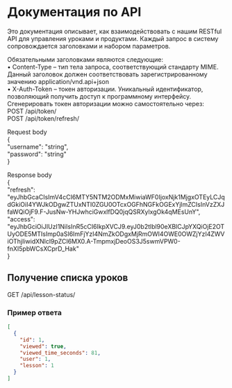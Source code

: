 # Документация по API

Это документация описывает, как взаимодействовать с нашим RESTful API для управления уроками и продуктами.
Каждый запрос в систему сопровождается заголовками и набором параметров.

Обязательными заголовками являются следующие:</br>
• Content-Type – тип тела запроса, соответствующий стандарту MIME. Данный заголовок должен соответствовать зарегистрированному значению application/vnd.api+json</br>
• X-Auth-Token – токен авторизации. Уникальный идентификатор, позволяющий получить доступ к программному интерфейсу. Сгенерировать токен авторизации можно самостоятельно через:</br>
POST   /api/token/</br>
POST   /api/token/refresh/

Request body</br>
{</br>
  "username": "string",</br>
  "password": "string"</br>
}</br>

Response body</br>
{</br>
  "refresh": "eyJhbGcaCIsImV4cCI6MTY5NTM2ODMxMiwiaWF0IjoxNjk1MjgxOTEyLCJqdGkiOiI4YWJkODgwZTUxNTI0ZGU0OTcxOGFhNGFkOGExYjlmZCIsInVzZXJfaWQiOjF9.F-JusNw-YHJwhciGwxlfDQ0jqQSRXylxgOk4qMEsUnY",</br>
  "access": "eyJhbGciOiJIUzI1NiIsInR5cCI6IkpXVCJ9.eyJ0b2tlbl90eXBlCJpYXQiOjE2OTUyODE5MTIsImp0aSI6ImFjYzI4NmZkODgxMjRmOWI4OWE0OWZjYzI4ZWViOThjIiwidXNlcl9pZCI6MX0.A-TmpmxjDeoOS3J5swmVPW0-fnXI5pbWCsXCprD_Hak"</br>
}</br>


## Получение списка уроков

GET  /api/lesson-status/


### Пример ответа

```json
[
  {
    "id": 1,
    "viewed": true,
    "viewed_time_seconds": 81,
    "user": 1,
    "lesson": 1
  }
]




